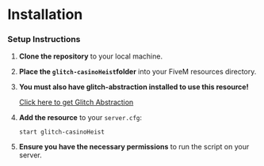 # Installation

### Setup Instructions

1. **Clone the repository** to your local machine.
2. **Place the `glitch-casinoHeist`folder** into your FiveM resources directory.
3.  **You must also have glitch-abstraction installed to use this resource!**

    <a href="../../free-resources/glitch-abstraction/" class="button primary">Click here to get Glitch Abstraction</a>
4.  **Add the resource** to your `server.cfg`:

    ```
    start glitch-casinoHeist
    ```
5. **Ensure you have the necessary permissions** to run the script on your server.

